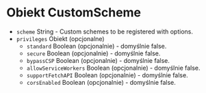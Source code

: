 # Obiekt CustomScheme

* `scheme` String - Custom schemes to be registered with options.
* `privileges` Obiekt (opcjonalne) 
  * `standard` Boolean (opcjonalnie) - domyślnie false.
  * `secure` Boolean (opcjonalnie) - domyślnie false.
  * `bypassCSP` Boolean (opcjonalnie) - domyślnie false.
  * `allowServiceWorkers` Boolean (opcjonalnie) - domyślnie false.
  * `supportFetchAPI` Boolean (opcjonalnie) - domyślnie false.
  * `corsEnabled` Boolean (opcjonalnie) - domyślnie false.